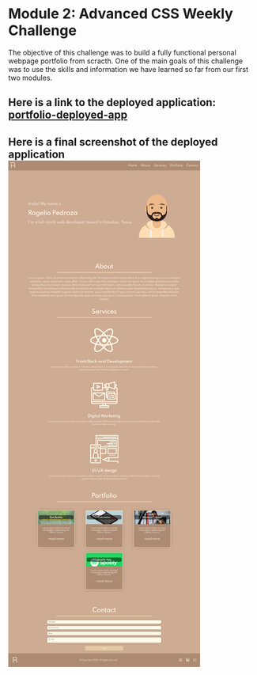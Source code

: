 # Module 2: Advanced CSS Weekly Challenge

The objective of this challenge was to build a fully functional personal webpage portfolio from scracth. One of the main goals of this challenge was to use the skills and information we have learned so far from our first two modules.

## Here is a link to the deployed application: [portfolio-deployed-app](https://realnifty.github.io/portfolio/)

## Here is a final screenshot of the deployed application ![app-screenshot](./assets/images/deployed-app.png)
